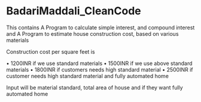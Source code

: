 # BadariMaddali_CleanCode
This contains 
A Program to calculate simple interest, and compound interest and
A Program to estimate house construction cost, based on various materials

Construction cost per square feet is

• 1200INR if we use standard materials
• 1500INR if we use above standard materials
• 1800INR if customers needs high standard material
• 2500INR if customer needs high standard material and fully automated home

Input will be material standard, total area of house and if they want fully automated home
